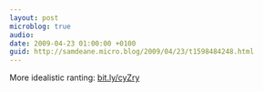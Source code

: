 ```yaml
---
layout: post
microblog: true
audio: 
date: 2009-04-23 01:00:00 +0100
guid: http://samdeane.micro.blog/2009/04/23/t1598484248.html
---
```

More idealistic ranting: [bit.ly/cyZry](http://bit.ly/cyZry)
